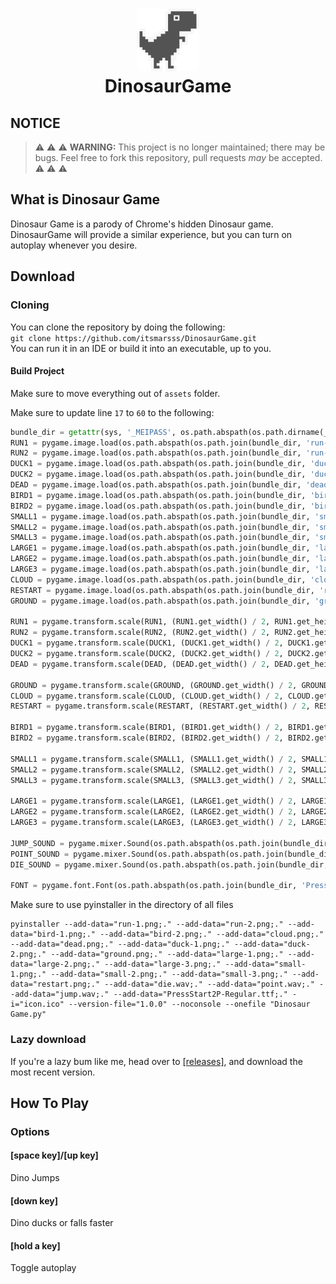 <h1 align="center">
<img src="/assets/dead.png" alt="Icon" width="100" height="100">
<br>
DinosaurGame
<br>
</h1>

## NOTICE
> :warning: :warning: :warning: **WARNING:** This project is no longer maintained; there may be bugs. Feel free to fork this repository, pull requests *may* be accepted. :warning: :warning: :warning:

## What is Dinosaur Game
Dinosaur Game is a parody of Chrome's hidden Dinosaur game. DinosaurGame will provide a similar experience, but you can turn on autoplay whenever you desire.

## Download
### Cloning
You can clone the repository by doing the following:  
`git clone https://github.com/itsmarsss/DinosaurGame.git`  
You can run it in an IDE or build it into an executable, up to you.

#### Build Project
Make sure to move everything out of `assets` folder.

Make sure to update line `17` to `60` to the following:  
```py
bundle_dir = getattr(sys, '_MEIPASS', os.path.abspath(os.path.dirname(__file__)))
RUN1 = pygame.image.load(os.path.abspath(os.path.join(bundle_dir, 'run-1.png')))
RUN2 = pygame.image.load(os.path.abspath(os.path.join(bundle_dir, 'run-2.png')))
DUCK1 = pygame.image.load(os.path.abspath(os.path.join(bundle_dir, 'duck-1.png')))
DUCK2 = pygame.image.load(os.path.abspath(os.path.join(bundle_dir, 'duck-2.png')))
DEAD = pygame.image.load(os.path.abspath(os.path.join(bundle_dir, 'dead.png')))
BIRD1 = pygame.image.load(os.path.abspath(os.path.join(bundle_dir, 'bird-1.png')))
BIRD2 = pygame.image.load(os.path.abspath(os.path.join(bundle_dir, 'bird-2.png')))
SMALL1 = pygame.image.load(os.path.abspath(os.path.join(bundle_dir, 'small-1.png')))
SMALL2 = pygame.image.load(os.path.abspath(os.path.join(bundle_dir, 'small-2.png')))
SMALL3 = pygame.image.load(os.path.abspath(os.path.join(bundle_dir, 'small-3.png')))
LARGE1 = pygame.image.load(os.path.abspath(os.path.join(bundle_dir, 'large-1.png')))
LARGE2 = pygame.image.load(os.path.abspath(os.path.join(bundle_dir, 'large-2.png')))
LARGE3 = pygame.image.load(os.path.abspath(os.path.join(bundle_dir, 'large-3.png')))
CLOUD = pygame.image.load(os.path.abspath(os.path.join(bundle_dir, 'cloud.png')))
RESTART = pygame.image.load(os.path.abspath(os.path.join(bundle_dir, 'restart.png')))
GROUND = pygame.image.load(os.path.abspath(os.path.join(bundle_dir, 'ground.png')))

RUN1 = pygame.transform.scale(RUN1, (RUN1.get_width() / 2, RUN1.get_height() / 2))
RUN2 = pygame.transform.scale(RUN2, (RUN2.get_width() / 2, RUN2.get_height() / 2))
DUCK1 = pygame.transform.scale(DUCK1, (DUCK1.get_width() / 2, DUCK1.get_height() / 2))
DUCK2 = pygame.transform.scale(DUCK2, (DUCK2.get_width() / 2, DUCK2.get_height() / 2))
DEAD = pygame.transform.scale(DEAD, (DEAD.get_width() / 2, DEAD.get_height() / 2))

GROUND = pygame.transform.scale(GROUND, (GROUND.get_width() / 2, GROUND.get_height() / 2))
CLOUD = pygame.transform.scale(CLOUD, (CLOUD.get_width() / 2, CLOUD.get_height() / 2))
RESTART = pygame.transform.scale(RESTART, (RESTART.get_width() / 2, RESTART.get_height() / 2))

BIRD1 = pygame.transform.scale(BIRD1, (BIRD1.get_width() / 2, BIRD1.get_height() / 2))
BIRD2 = pygame.transform.scale(BIRD2, (BIRD2.get_width() / 2, BIRD2.get_height() / 2))

SMALL1 = pygame.transform.scale(SMALL1, (SMALL1.get_width() / 2, SMALL1.get_height() / 2))
SMALL2 = pygame.transform.scale(SMALL2, (SMALL2.get_width() / 2, SMALL2.get_height() / 2))
SMALL3 = pygame.transform.scale(SMALL3, (SMALL3.get_width() / 2, SMALL3.get_height() / 2))

LARGE1 = pygame.transform.scale(LARGE1, (LARGE1.get_width() / 2, LARGE1.get_height() / 2))
LARGE2 = pygame.transform.scale(LARGE2, (LARGE2.get_width() / 2, LARGE2.get_height() / 2))
LARGE3 = pygame.transform.scale(LARGE3, (LARGE3.get_width() / 2, LARGE3.get_height() / 2))

JUMP_SOUND = pygame.mixer.Sound(os.path.abspath(os.path.join(bundle_dir, 'jump.wav')))
POINT_SOUND = pygame.mixer.Sound(os.path.abspath(os.path.join(bundle_dir, 'point.wav')))
DIE_SOUND = pygame.mixer.Sound(os.path.abspath(os.path.join(bundle_dir, 'die.wav')))

FONT = pygame.font.Font(os.path.abspath(os.path.join(bundle_dir, 'PressStart2P-Regular.ttf')), 12)
```

Make sure to use pyinstaller in the directory of all files  
```
pyinstaller --add-data="run-1.png;." --add-data="run-2.png;." --add-data="bird-1.png;." --add-data="bird-2.png;." --add-data="cloud.png;." --add-data="dead.png;." --add-data="duck-1.png;." --add-data="duck-2.png;." --add-data="ground.png;." --add-data="large-1.png;." --add-data="large-2.png;." --add-data="large-3.png;." --add-data="small-1.png;." --add-data="small-2.png;." --add-data="small-3.png;." --add-data="restart.png;." --add-data="die.wav;." --add-data="point.wav;." --add-data="jump.wav;." --add-data="PressStart2P-Regular.ttf;." -i="icon.ico" --version-file="1.0.0" --noconsole --onefile "Dinosaur Game.py"
```


### Lazy download
If you're a lazy bum like me, head over to [[releases]](https://github.com/itsmarsss/DinosaurGame/releases), and download the most recent version.

## How To Play
### Options
#### [space key]/[up key]
Dino Jumps
#### [down key]
Dino ducks or falls faster
#### [hold a key]
Toggle autoplay
<!--
## Video (Shameless self promo)
[![Image Link](https://raw.githubusercontent.com/itsmarsss/AutoFlappy/main/assets/thumbnail.jpg)](https://www.youtube.com/watch?v=-sUVFuqVBdU)
-->